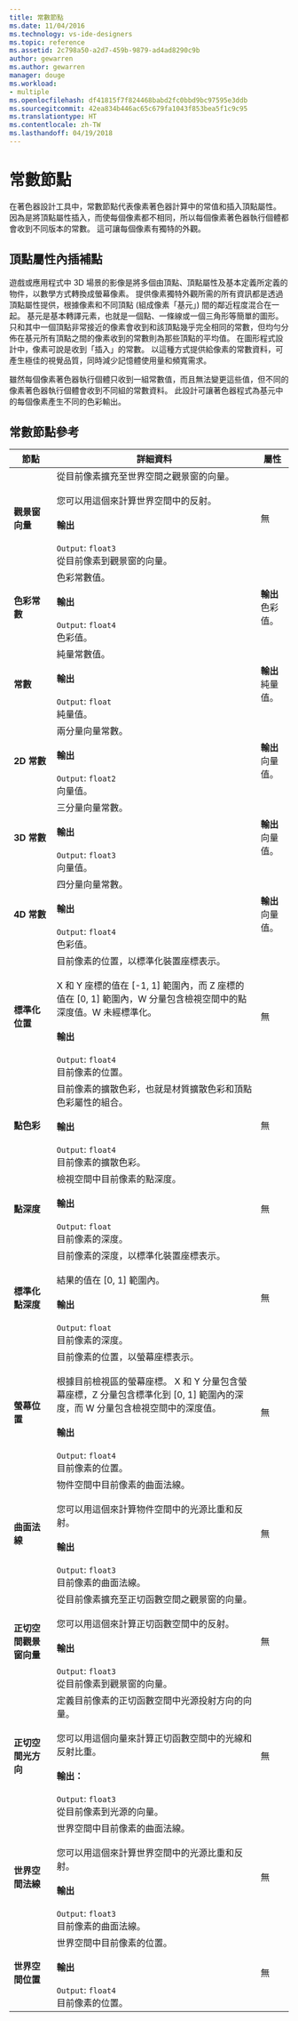 ```yaml
---
title: 常數節點
ms.date: 11/04/2016
ms.technology: vs-ide-designers
ms.topic: reference
ms.assetid: 2c798a50-a2d7-459b-9879-ad4ad8290c9b
author: gewarren
ms.author: gewarren
manager: douge
ms.workload:
- multiple
ms.openlocfilehash: df41815f7f824468babd2fc0bbd9bc97595e3ddb
ms.sourcegitcommit: 42ea834b446ac65c679fa1043f853bea5f1c9c95
ms.translationtype: HT
ms.contentlocale: zh-TW
ms.lasthandoff: 04/19/2018
---
```

# <a name="constant-nodes"></a>常數節點

在著色器設計工具中，常數節點代表像素著色器計算中的常值和插入頂點屬性。 因為是將頂點屬性插入，而使每個像素都不相同，所以每個像素著色器執行個體都會收到不同版本的常數。 這可讓每個像素有獨特的外觀。

## <a name="vertex-attribute-interpolation"></a>頂點屬性內插補點

遊戲或應用程式中 3D 場景的影像是將多個由頂點、頂點屬性及基本定義所定義的物件，以數學方式轉換成螢幕像素。 提供像素獨特外觀所需的所有資訊都是透過頂點屬性提供，根據像素和不同頂點 (組成像素「基元」) 間的鄰近程度混合在一起。 基元是基本轉譯元素，也就是一個點、一條線或一個三角形等簡單的圖形。 只和其中一個頂點非常接近的像素會收到和該頂點幾乎完全相同的常數，但均勻分佈在基元所有頂點之間的像素收到的常數則為那些頂點的平均值。 在圖形程式設計中，像素可說是收到「插入」的常數。 以這種方式提供給像素的常數資料，可產生極佳的視覺品質，同時減少記憶體使用量和頻寬需求。

雖然每個像素著色器執行個體只收到一組常數值，而且無法變更這些值，但不同的像素著色器執行個體會收到不同組的常數資料。 此設計可讓著色器程式為基元中的每個像素產生不同的色彩輸出。

## <a name="constant-node-reference"></a>常數節點參考

|節點|詳細資料|屬性|
|----------|-------------|----------------|
|**觀景窗向量**|從目前像素擴充至世界空間之觀景窗的向量。<br /><br /> 您可以用這個來計算世界空間中的反射。<br /><br /> **輸出**<br /><br /> `Output`: `float3`<br /> 從目前像素到觀景窗的向量。|無|
|**色彩常數**|色彩常數值。<br /><br /> **輸出**<br /><br /> `Output`: `float4`<br /> 色彩值。|**輸出**<br /> 色彩值。|
|**常數**|純量常數值。<br /><br /> **輸出**<br /><br /> `Output`: `float`<br /> 純量值。|**輸出**<br /> 純量值。|
|**2D 常數**|兩分量向量常數。<br /><br /> **輸出**<br /><br /> `Output`: `float2`<br /> 向量值。|**輸出**<br /> 向量值。|
|**3D 常數**|三分量向量常數。<br /><br /> **輸出**<br /><br /> `Output`: `float3`<br /> 向量值。|**輸出**<br /> 向量值。|
|**4D 常數**|四分量向量常數。<br /><br /> **輸出**<br /><br /> `Output`: `float4`<br /> 色彩值。|**輸出**<br /> 向量值。|
|**標準化位置**|目前像素的位置，以標準化裝置座標表示。<br /><br /> X 和 Y 座標的值在 [-1, 1] 範圍內，而 Z 座標的值在 [0, 1] 範圍內，W 分量包含檢視空間中的點深度值。W 未經標準化。<br /><br /> **輸出**<br /><br /> `Output`: `float4`<br /> 目前像素的位置。|無|
|**點色彩**|目前像素的擴散色彩，也就是材質擴散色彩和頂點色彩屬性的組合。<br /><br /> **輸出**<br /><br /> `Output`: `float4`<br /> 目前像素的擴散色彩。|無|
|**點深度**|檢視空間中目前像素的點深度。<br /><br /> **輸出**<br /><br /> `Output`: `float`<br /> 目前像素的深度。|無|
|**標準化點深度**|目前像素的深度，以標準化裝置座標表示。<br /><br /> 結果的值在 [0, 1] 範圍內。<br /><br /> **輸出**<br /><br /> `Output`: `float`<br /> 目前像素的深度。|無|
|**螢幕位置**|目前像素的位置，以螢幕座標表示。<br /><br /> 根據目前檢視區的螢幕座標。 X 和 Y 分量包含螢幕座標，Z 分量包含標準化到 [0, 1] 範圍內的深度，而 W 分量包含檢視空間中的深度值。<br /><br /> **輸出**<br /><br /> `Output`: `float4`<br /> 目前像素的位置。|無|
|**曲面法線**|物件空間中目前像素的曲面法線。<br /><br /> 您可以用這個來計算物件空間中的光源比重和反射。<br /><br /> **輸出**<br /><br /> `Output`: `float3`<br /> 目前像素的曲面法線。|無|
|**正切空間觀景窗向量**|從目前像素擴充至正切函數空間之觀景窗的向量。<br /><br /> 您可以用這個來計算正切函數空間中的反射。<br /><br /> **輸出**<br /><br /> `Output`: `float3`<br /> 從目前像素到觀景窗的向量。|無|
|**正切空間光方向**|定義目前像素的正切函數空間中光源投射方向的向量。<br /><br /> 您可以用這個向量來計算正切函數空間中的光線和反射比重。<br /><br /> **輸出：**<br /><br /> `Output`: `float3`<br /> 從目前像素到光源的向量。|無|
|**世界空間法線**|世界空間中目前像素的曲面法線。<br /><br /> 您可以用這個來計算世界空間中的光源比重和反射。<br /><br /> **輸出**<br /><br /> `Output`: `float3`<br /> 目前像素的曲面法線。|無|
|**世界空間位置**|世界空間中目前像素的位置。<br /><br /> **輸出**<br /><br /> `Output`: `float4`<br /> 目前像素的位置。|無|